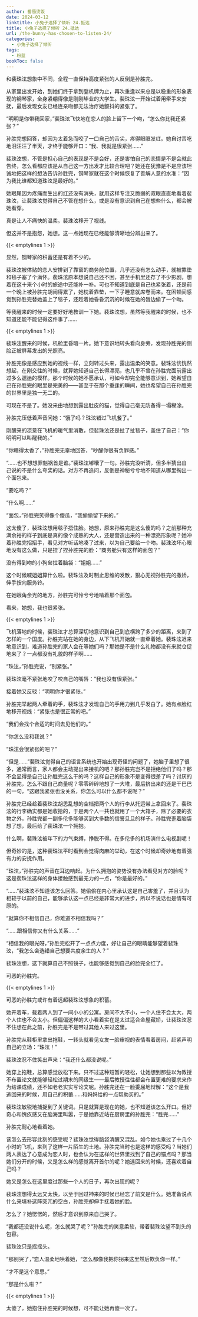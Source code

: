 ```yaml
---
author: 番茄烫饭
date: 2024-03-12
linktitle: 小兔子选择了倾听 24.抵达
title: 小兔子选择了倾听 24.抵达
url: /the-bunny-has-chosen-to-listen-24/
categories:
  - 小兔子选择了倾听
tags:
  - 粉蓝
bookToc: false
---
```


和裴珠泫想象中不同，全程一直保持高度紧张的人反倒是孙胜完。

<!--more-->

从家里出发开始，到她们终于拿到登机牌为止，再次重逢以来总是以稳重的形象表现的钢琴家，全身紧绷得像是刚刚毕业的大学生。裴珠泫一开始试着用牵手来安抚，最后发现女友已经连亲吻都无法治疗她颤抖的紧张了。

“明明是你带我回家，”裴珠泫飞快地在恋人的脸上留下一个吻，“怎么你比我还紧张？”

孙胜完想回答，却因为太着急而咬了一口自己的舌尖，疼得眼眶发红。她自讨苦吃地泪汪汪了半天，才终于能够开口：“我、我就是很紧张……”

裴珠泫想，不管是担心自己的表现是不是会好，还是害怕自己的恋情是不是会就此告终，怎么看都应该是从自己这一方出发才比较合理吧？她还在犹豫是不是应该坦诚地把这样的想法告诉孙胜完，钢琴家就在这个时候恢复了善解人意的水准：“因为我比谁都知道珠泫是最好的。”

她眼尾因为疼痛而生出的红还没有消失，就用这样专注又脆弱的双眼直直地看着裴珠泫，让裴珠泫觉得自己不管在想什么，或是没有意识到自己在想些什么，都会被她看穿。

真是让人不痛快的温柔。裴珠泫移开了视线。

但这并不是抱怨，她想。这一点她现在已经能够清晰地分辨出来了。

{{< emptylines 1 >}}

显然，钢琴家的积蓄还是有着不少的。

裴珠泫被体贴的恋人安排到了靠窗的商务舱位置，几乎还没有怎么动手，就被靠垫和毯子塞了个满怀。裴珠泫原本想说自己还不困，甚至手机里还存了不少影剧，想着在这十来个小时的旅途中还能补一补。可也不知道到底是自己也紧张着，还是前一个晚上被孙胜完胡闹得累了，她枕着靠垫，一下子睡意就席卷而来。在困顿间感觉到孙胜完替她盖上了毯子，还趁着她昏昏沉沉的时候在她的唇边偷了一个吻。

等我醒来的时候一定要好好地教训一下她。裴珠泫想，虽然等我醒来的时候，也不知道还能不能记得这件事了……

{{< emptylines 1 >}}

裴珠泫醒来的时候，机舱里昏暗一片。她下意识地转头看向身旁，发现孙胜完的侧脸正被屏幕发出的光照亮。

孙胜完像是感应到她的视线一样，立刻转过头来，露出温柔的笑意。裴珠泫恍恍然想起，在刚交往的时候，就算她知道自己长得漂亮，也几乎不曾在孙胜完面前露出过多么邋遢的模样。那个时候的她不愿承认，可如今却完全能够意识到，她希望自己在孙胜完的眼里是完美的——甚至于在那个重逢的瞬间，她也希望自己在孙胜完的世界里是独一无二的。

可现在不是了。她没来由地想到露出肚皮的猫，觉得自己毫无防备得一塌糊涂。

孙胜完压低着声音问她：“饿了吗？珠泫错过飞机餐了。”

刚醒来的凉意在飞机的暖气里消散，但裴珠泫还是扯了扯毯子，盖住了自己：“你明明可以叫醒我的。”

“你睡得太香了，”孙胜完无辜地回答，“吵醒你很有负罪感。”

“……也不想想罪魁祸首是谁。”裴珠泫嘟囔了一句。孙胜完没听清，但多半猜出自己说的不是什么夸奖的话。对方不再追问，反倒是神秘兮兮地不知道从哪里掏出一个面包来。

“要吃吗？”

“什么啊……”

“面包，”孙胜完笑得像个傻瓜，“我偷偷留下来的。”

这太傻了，裴珠泫想用毯子捂住脸。她想，原来孙胜完是这么傻的吗？之前那种充满余裕的样子到底是真的像个成熟的大人，还是营造出来的一种漂亮形象呢？她冲着孙胜完招招手，看见对方听话地凑了过来，以为自己要给一个吻。裴珠泫坏心眼地没有这么做，只是捏了捏孙胜完的脸：“商务舱只有这样的面包？”

没有得到吻的小狗耷拉着脑袋：“姐姐……”

这个时候喊姐姐算什么啦。裴珠泫及时制止思维的发散，狠心无视孙胜完的撒娇，伸手按向服务铃。

在她眼角余光的地方，孙胜完可怜兮兮地啃着那个面包。

看来，她想，我也很紧张。

{{< emptylines 1 >}}

飞机落地的时候，裴珠泫才总算深切地意识到自己到底横跨了多少的距离，来到了怎样的一个国度。孙胜完站在她的身边，从下飞机开始就一直牵着她。裴珠泫迟来地意识到，难道孙胜完的家人会在等她们吗？那她是不是什么礼物都没有来就仓促地来了？一点都没有礼貌的样子啊……

“珠泫，”孙胜完说，“别紧张。”

裴珠泫毫不紧张地咬了咬自己的嘴唇：“我也没有很紧张。”

接着她又反驳：“明明你才很紧张。”

孙胜完举起两人牵着的手，裴珠泫才发现自己的手用力到几乎发白了。她有点脸红地移开视线：“紧张也是很正常的吧。”

“我们会找个合适的时间去见他们的。”

“你怎么没和我说？”

“珠泫会很紧张的吧？”

“但是……”裴珠泫觉得自己的语言系统也开始出现奇怪的问题了，她脑子里想了很多，通常而言，家人都会主动提出来接机的吧？那孙胜完岂不是拒绝他们了吗？那不会显得是自己让孙胜完这么干的吗？这样自己的形象不是变得很差了吗？讨厌的孙胜完，怎么不跟自己商量呢？零零碎碎地想了一大堆，最后挤出来的还是干巴巴的一句，“这跟我紧张也没关系，你怎么可以什么都不说呢？”

孙胜完已经趁着裴珠泫胡思乱想的空档把两个人的行李从托运带上拿回来了。裴珠泫的行李确实都是她收拾的，于是两个人一共也就用了一个大箱子，除了必要的衣物之外，孙胜完都一副多伦多能够买到大多数的信誓旦旦的样子。孙胜完歪着脑袋想了想，最后给了裴珠泫一个拥抱。

什么啊，裴珠泫被年下的力气束缚，挣脱不得。在多伦多的机场演什么电视剧呢！

但奇妙的是，这种裴珠泫平时看到会觉得肉麻的举动，在这个时候却奇妙地有着强有力的安抚作用。

“珠泫，”孙胜完的声音在耳边响起。为什么拥抱的姿势没有办法看见对方的脸呢？这是裴珠泫这样的身体接触感到最无力的一点，“你是最好的。”

“……”裴珠泫不知道该怎么回答。她偷偷在内心里承认这是自己害羞了，并且认为相较于以前的自己，能够承认这一点已经是非常大的进步，所以不说话也是情有可原的。

“就算你不相信自己，你难道不相信我吗？”

“……跟相信你又有什么关系……”

“相信我的眼光呀，”孙胜完松开了一点点力度，好让自己的眼睛能够望着裴珠泫，“我怎么会选错自己想要共度余生的人？”

裴珠泫想，这下就算自己不照镜子，也能够感觉到自己的脸完全红了。

可恶的孙胜完。

{{< emptylines 1 >}}

可恶的孙胜完或许有着远超裴珠泫想象的积蓄。

她开着车，载着两人到了一间小小的公寓。房间不大不小，一个人住不会太大，两个人住也不会太小。但偏偏这样的大小看着实在是太过适合金屋藏娇，让裴珠泫忍不住想在此之前，孙胜完是不是带过其他人来过这里。

孙胜完从鞋柜里拿出拖鞋，一转头就看见女友一脸审视的表情看着房间，赶紧声明自己的立场：“珠泫！”

裴珠泫忍不住笑出声来：“我还什么都没说呢。”

她穿上拖鞋，总算感觉放松下来。只不过这种短暂的轻松，让她想到那些以为教授不布置论文就能够轻松过期末的同级生——最后教授往往都会布置更难的要求来作为结课成绩，还不如老老实实写论文呢。孙胜完还在一脸委屈地辩解：“这个是我逃回来的时候，用自己的积蓄……和妈妈给的一点帮助买的。”

裴珠泫敏锐地捕捉到了关键词。只是就算是现在的她，也不知道该怎么开口。但好奇心和愧疚感又在脑海里叫嚣，于是她靠近站在厨房里的孙胜完：“胜完……”

孙胜完耐心地看着她。

该怎么去形容此刻的感受呢？裴珠泫觉得脑袋清醒又混乱。如今她也乘过了十几个小时的飞机，来到了这样一片陌生的土地。孙胜完当时也是这样的感受吗？当她们两人表达了心意成为恋人时，也会认为在这样的世界里找到了自己的锚点吗？那当她们分开的时候，又是怎么样的感觉离开首尔的呢？她逃回来的时候，还喜欢着自己吗？

她又是怎么在这里度过那些一个人的日子，再次出现的呢？

裴珠泫想得太远又太快，以至于回过神来的时候已经忘了前文是什么。她准备说点什么来填补这阵突兀的空白，孙胜完却伸手抚着她的脸。

怎么了？她愣愣的，然后才意识到原来自己哭了。

“我都还没说什么呢，怎么就哭了呢？”孙胜完的笑意柔软，带着裴珠泫望不到头的包容。

裴珠泫只是摇摇头。

“那别哭了，”恋人温柔地哄着她，“怎么都像我把你拐来这里然后欺负你一样。”

“才不是这个意思。”

“那是什么啦？”

{{< emptylines 1 >}}

太傻了，她抱住孙胜完的时候想，可不能让她再傻一次了。
